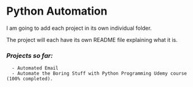 # Python Automation

I am going to add each project in its own individual folder.

The project will each have its own README file explaining what it is.

### *Projects so far:*
      - Automated Email
      - Automate the Boring Stuff with Python Programming Udemy course (100% completed).
